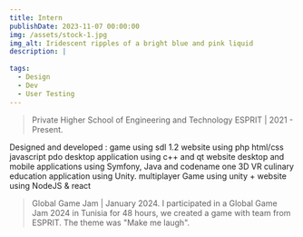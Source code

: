 ```yaml
---
title: Intern
publishDate: 2023-11-07 00:00:00
img: /assets/stock-1.jpg
img_alt: Iridescent ripples of a bright blue and pink liquid
description: |
  
tags:
  - Design
  - Dev
  - User Testing
---
```



> Private Higher School of Engineering and Technology ESPRIT | 2021 - Present.

Designed and developed : 
game using sdl 1.2 
website using php html/css javascript pdo 
desktop application using c++ and qt
website desktop and mobile applications using Symfony, Java and codename one
3D VR culinary education application using Unity.
multiplayer Game using unity + website using NodeJS & react 


> Global Game Jam | January 2024.
I participated in a Global Game Jam 2024 in Tunisia for 48 hours, we created a game with team from ESPRIT. The theme was "Make me laugh".